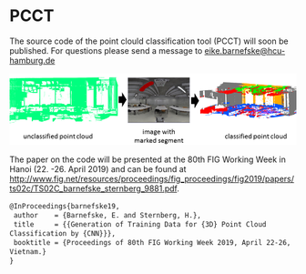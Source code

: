 # PCCT
The source code of the point clould classification tool (PCCT) will soon be published. For questions please send a message to eike.barnefske@hcu-hamburg.de

![Alt text](Motivation.png?raw=true "Concept and Motivation")

The paper on the code will be presented at the 80th FIG Working Week in Hanoi (22. -26. April 2019) and can be found at http://www.fig.net/resources/proceedings/fig_proceedings/fig2019/papers/ts02c/TS02C_barnefske_sternberg_9881.pdf.


  ```
  @InProceedings{barnefske19,
   author    = {Barnefske, E. and Sternberg, H.},
   title     = {{Generation of Training Data for {3D} Point Cloud Classification by {CNN}}},
   booktitle = {Proceedings of 80th FIG Working Week 2019, April 22-26, Vietnam.}
  }
  ```
